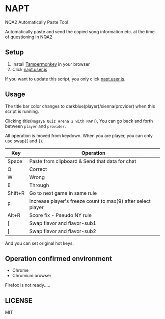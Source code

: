 # NAPT

NQA2 Automatically Paste Tool

Automatically paste and send the copied song information etc. at the time of questioning in NQA2

## Setup

1. Install [Tampermonkey](https://www.tampermonkey.net/) in your browser
2. Click [napt.user.js](https://github.com/pgDora56/NAPT/raw/master/napt.user.js)

If you want to update this script, you only click [napt.user.js](https://github.com/pgDora56/NAPT/raw/master/napt.user.js).

## Usage 

The title bar color changes to darkblue(player)/sienna(provider) when this script is running.

Clicking title(`Nagaya Quiz Arena 2 with NAPT`), You can go back and forth between `player` and `provider`.

All operation is moved from keydown. When you are player, you can only use swap(`[` and `]`).

|Key|Operation|
|-|-|
|Space|Paste from clipboard & Send that data for chat|
|Q|Correct|
|W|Wrong|
|E|Through|
|Shift+R|Go to next game in same rule|
|F|Increase player's freeze count to max(9) after select player|
|Alt+R|Score fix - Pseudo NY rule|
|[|Swap flavor and flavor-sub1|
|]|Swap flavor and flavor-sub2|

And you can set original hot keys.

## Operation confirmed environment

* Chrome 
* Chromium browser 

Firefox is not ready.....

## LICENSE 

MIT
